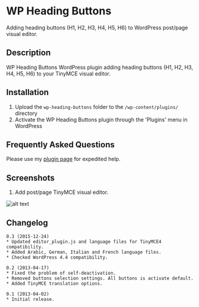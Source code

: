 # WP Heading Buttons
Adding heading buttons (H1, H2, H3, H4, H5, H6) to WordPress post/page visual editor.

## Description
WP Heading Buttons WordPress plugin adding heading buttons (H1, H2, H3, H4, H5, H6) to your TinyMCE visual editor.

## Installation
1. Upload the `wp-heading-buttons` folder to the `/wp-content/plugins/` directory
2. Activate the WP Heading Buttons plugin through the 'Plugins' menu in WordPress

## Frequently Asked Questions

Please use my [plugin page] for expedited help.

## Screenshots
1. Add post/page TinyMCE visual editor.

![alt text](http://tercan.net/i/wp-heading-buttons-screenshot-1.png "Add post/page TinyMCE visual editor.")

## Changelog
```
0.3 (2015-12-24)
* Updated editor_plugin.js and language files for TinyMCE4 compatibility.
* Added Arabic, German, Italian and French language files.
* Checked WordPress 4.4 compatibility.

0.2 (2013-04-17)
* Fixed the problem of self-deactivation.
* Removed buttons selection settings. All buttons is activate default.
* Added TinyMCE translation options.

0.1 (2013-04-02)
* Initial release.
```

   [plugin page]: <http://tercan.net/wp-heading-buttons/>
